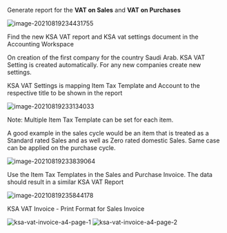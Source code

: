 Generate report for the **VAT on Sales** and **VAT on Purchases**

![image-20210819234431755](https://docs.erpnext.com/files/image-20210819234431755.png)

Find the new KSA VAT report and KSA vat settings document in the Accounting Workspace

On creation of the first company for the country Saudi Arab. KSA VAT Setting is created automatically. For any new companies create new settings.

KSA VAT Settings is mapping Item Tax Template and Account to the respective title to be shown in the report

![image-20210819233134033](https://docs.erpnext.com/files/image-20210819233134033.png)

Note: Multiple Item Tax Template can be set for each item.

A good example in the sales cycle would be an item that is treated as a Standard rated Sales and as well as Zero rated domestic Sales. Same case can be applied on the purchase cycle.

![image-20210819233839064](https://docs.erpnext.com/files/image-20210819233839064.png)

Use the Item Tax Templates in the Sales and Purchase Invoice. The data should result in a similar KSA VAT Report

![image-20210819235844178](https://docs.erpnext.com/files/image-20210819235844178.png)

KSA VAT Invoice - Print Format for Sales Invoice

![ksa-vat-invoice-a4-page-1](https://docs.erpnext.com/files/ksa-vat-invoice-page-112b65a.jpg) ![ksa-vat-invoice-a4-page-2](https://docs.erpnext.com/files/ksa-vat-invoice-page-291464f.jpg)